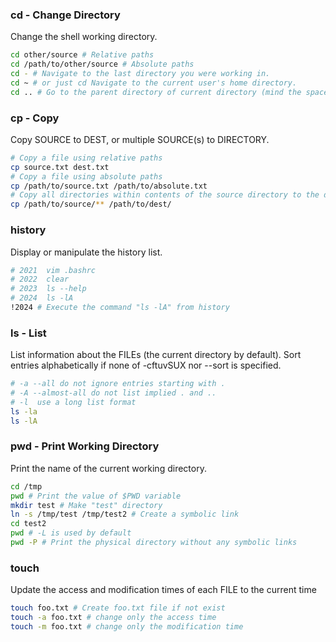 
### cd - Change Directory

Change the shell working directory.

```bash
cd other/source # Relative paths
cd /path/to/other/source # Absolute paths
cd - # Navigate to the last directory you were working in.
cd ~ # or just cd Navigate to the current user's home directory.
cd .. # Go to the parent directory of current directory (mind the space between cd and .. )
```

### cp - Copy

Copy SOURCE to DEST, or multiple SOURCE(s) to DIRECTORY.

```bash
# Copy a file using relative paths
cp source.txt dest.txt
# Copy a file using absolute paths
cp /path/to/source.txt /path/to/absolute.txt
# Copy all directories within contents of the source directory to the dest directory
cp /path/to/source/** /path/to/dest/
```

### history

Display or manipulate the history list.

```bash
# 2021  vim .bashrc
# 2022  clear
# 2023  ls --help
# 2024  ls -lA
!2024 # Execute the command "ls -lA" from history
```

### ls - List

List information about the FILEs (the current directory by default).
Sort entries alphabetically if none of -cftuvSUX nor --sort is specified.

```bash
# -a --all do not ignore entries starting with .
# -A --almost-all do not list implied . and ..
# -l  use a long list format
ls -la
ls -lA
```

### pwd - Print Working Directory

Print the name of the current working directory.

```bash
cd /tmp
pwd # Print the value of $PWD variable
mkdir test # Make "test" directory
ln -s /tmp/test /tmp/test2 # Create a symbolic link
cd test2
pwd # -L is used by default
pwd -P # Print the physical directory without any symbolic links
```

### touch

Update the access and modification times of each FILE to the current time

```bash
touch foo.txt # Create foo.txt file if not exist
touch -a foo.txt # change only the access time
touch -m foo.txt # change only the modification time
```
